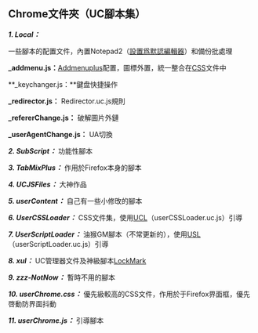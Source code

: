Chrome文件夾（UC腳本集）
----------------
***1. Local：***

 一些腳本的配置文件，內置Notepad2（[設置爲默認編輯器][1]）和備份批處理

**_addmenu.js：**[Addmenuplus][2]配置，圖標外置，統一整合在[CSS][3]文件中

**_keychanger.js：**鍵盘快捷操作

**_redirector.js：** Redirector.uc.js規則

**_refererChange.js：** 破解圖片外鏈

**_userAgentChange.js：** UA切換

***2. SubScript：***
功能性腳本

***3. TabMixPlus：***
作用於Firefox本身的腳本

***4. UCJSFiles：***
大神作品

***5. userContent：***
自己有一些小修攺的腳本

***6. UserCSSLoader：***
CSS文件集，使用[UCL][4]（userCSSLoader.uc.js）引導

***7. UserScriptLoader：***
油猴GM腳本（不常更新的），使用[USL][5]（userScriptLoader.uc.js）引導

***8. xul：***
UC管理器文件及神級腳本[LockMark][6]

***9. zzz-NotNow：***
暫時不用的腳本

***10. userChrome.css：***
優先級較高的CSS文件，作用於于Firefox界面框，優先啓動防界面抖動

***11. userChrome.js：***
引導腳本

  [1]: https://github.com/dupontjoy/userChromeJS/blob/master/userContent/setRelativeEditPath.uc.js
  [2]: https://github.com/dupontjoy/userChromeJS/blob/master/UCJSFiles/addMenuPlus.uc.js
  [3]: https://github.com/dupontjoy/userChromeJS/blob/master/UserCSSLoader/%E5%BE%AE%E8%AA%BF%E2%80%94%E2%80%94%E5%9C%96%E6%A8%99%20%E7%BE%8E%E5%8C%96.css
  [4]: https://github.com/dupontjoy/userChromeJS/blob/master/UCJSFiles/UserCSSLoaderLite_ModOos.uc.js
  [5]: https://github.com/dupontjoy/userChromeJS/blob/master/UCJSFiles/UserScriptLoaderPlus_ModFeiruo.uc.js
  [6]: https://github.com/dupontjoy/userChromeJS/blob/master/xul/localMark_0.6.1.uc.xul